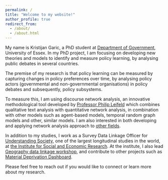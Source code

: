 ```yaml
---
permalink: /
title: "Welcome to my website!"
author_profile: true
redirect_from: 
  - /about/
  - /about.html
---
```


My name is Kristijan Garic, a PhD student at [Department of Government](https://www.essex.ac.uk/departments/government), University of Essex. 
In my PhD project, I am focusing on developing new theories and models to identify and measure policy learning, by analysing public debates in several countries. 

The premise of my research is that policy learning can be measured by capturing changes in policy preferences over time, by analysing policy actors (governmental and non-governmental organisations) in policy debates and subsequently, policy subsystems. 

To measure this, I am using discourse network analysis, an innovative methodological tool developed by [Professor Philip Leifeld](https://www.philipleifeld.com) which combines qualitative text analysis with quantitative network analysis, in combination with other models such as agent-based models, temporal random graph models and other, similar models. I am also interested in both developing and applying network analysis approach to [other fields](https://osf.io/7f5x6/download).

In addition to my studies, I work as a Survey Data Linkage Officer for [Understanding Society](https://www.understandingsociety.ac.uk/), one of the largest longitudinal studies in the world, at [the Institute for Social and Economic Research](https://www.iser.essex.ac.uk/people/kg20588). At the institute, I also lead [Geography data linkage workshop](https://www.understandingsociety.ac.uk/help/training/geographical-data-linkage/), and contribute to other projects such as [Material Deprivation Dashboard](https://www.understandingsociety.ac.uk/news/2023/10/16/new-material-deprivation-dashboard/).

Please feel free to reach out if you would like to connect or learn more about my research.
